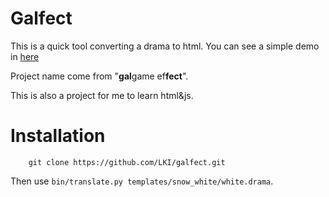 # Galfect

This is a quick tool converting a drama to html.
You can see a simple demo in [here][liriansu.com]

Project name come from "**gal**game ef**fect**".

This is also a project for me to learn html&js.

# Installation

```
    git clone https://github.com/LKI/galfect.git
```

Then use `bin/translate.py templates/snow_white/white.drama`.

[liriansu.com]: http://liriansu.com/story
